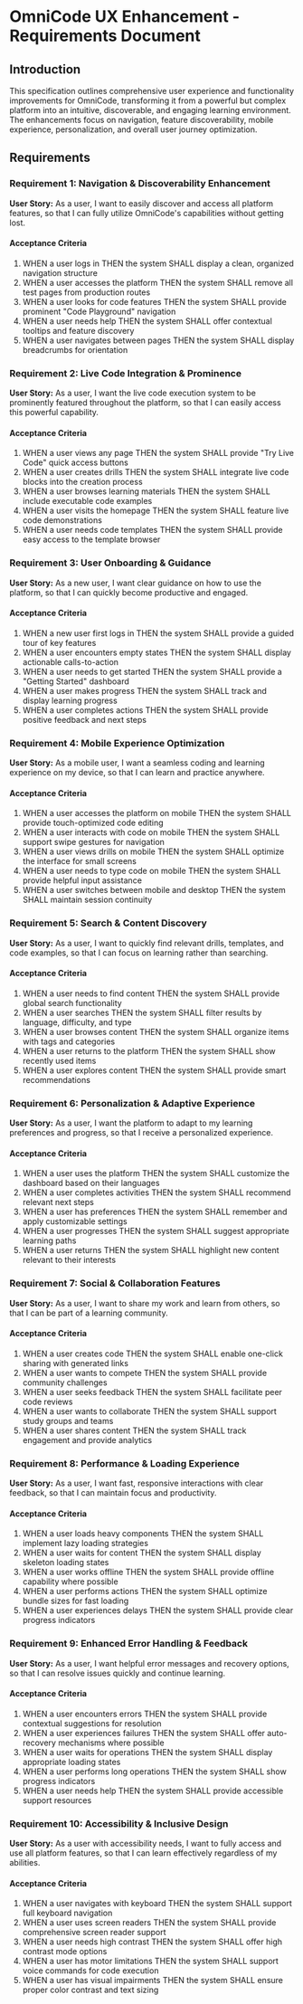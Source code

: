 # OmniCode UX Enhancement - Requirements Document

## Introduction

This specification outlines comprehensive user experience and functionality improvements for OmniCode, transforming it from a powerful but complex platform into an intuitive, discoverable, and engaging learning environment. The enhancements focus on navigation, feature discoverability, mobile experience, personalization, and overall user journey optimization.

## Requirements

### Requirement 1: Navigation & Discoverability Enhancement

**User Story:** As a user, I want to easily discover and access all platform features, so that I can fully utilize OmniCode's capabilities without getting lost.

#### Acceptance Criteria

1. WHEN a user logs in THEN the system SHALL display a clean, organized navigation structure
2. WHEN a user accesses the platform THEN the system SHALL remove all test pages from production routes
3. WHEN a user looks for code features THEN the system SHALL provide prominent "Code Playground" navigation
4. WHEN a user needs help THEN the system SHALL offer contextual tooltips and feature discovery
5. WHEN a user navigates between pages THEN the system SHALL display breadcrumbs for orientation

### Requirement 2: Live Code Integration & Prominence

**User Story:** As a user, I want the live code execution system to be prominently featured throughout the platform, so that I can easily access this powerful capability.

#### Acceptance Criteria

1. WHEN a user views any page THEN the system SHALL provide "Try Live Code" quick access buttons
2. WHEN a user creates drills THEN the system SHALL integrate live code blocks into the creation process
3. WHEN a user browses learning materials THEN the system SHALL include executable code examples
4. WHEN a user visits the homepage THEN the system SHALL feature live code demonstrations
5. WHEN a user needs code templates THEN the system SHALL provide easy access to the template browser

### Requirement 3: User Onboarding & Guidance

**User Story:** As a new user, I want clear guidance on how to use the platform, so that I can quickly become productive and engaged.

#### Acceptance Criteria

1. WHEN a new user first logs in THEN the system SHALL provide a guided tour of key features
2. WHEN a user encounters empty states THEN the system SHALL display actionable calls-to-action
3. WHEN a user needs to get started THEN the system SHALL provide a "Getting Started" dashboard
4. WHEN a user makes progress THEN the system SHALL track and display learning progress
5. WHEN a user completes actions THEN the system SHALL provide positive feedback and next steps

### Requirement 4: Mobile Experience Optimization

**User Story:** As a mobile user, I want a seamless coding and learning experience on my device, so that I can learn and practice anywhere.

#### Acceptance Criteria

1. WHEN a user accesses the platform on mobile THEN the system SHALL provide touch-optimized code editing
2. WHEN a user interacts with code on mobile THEN the system SHALL support swipe gestures for navigation
3. WHEN a user views drills on mobile THEN the system SHALL optimize the interface for small screens
4. WHEN a user needs to type code on mobile THEN the system SHALL provide helpful input assistance
5. WHEN a user switches between mobile and desktop THEN the system SHALL maintain session continuity

### Requirement 5: Search & Content Discovery

**User Story:** As a user, I want to quickly find relevant drills, templates, and code examples, so that I can focus on learning rather than searching.

#### Acceptance Criteria

1. WHEN a user needs to find content THEN the system SHALL provide global search functionality
2. WHEN a user searches THEN the system SHALL filter results by language, difficulty, and type
3. WHEN a user browses content THEN the system SHALL organize items with tags and categories
4. WHEN a user returns to the platform THEN the system SHALL show recently used items
5. WHEN a user explores content THEN the system SHALL provide smart recommendations

### Requirement 6: Personalization & Adaptive Experience

**User Story:** As a user, I want the platform to adapt to my learning preferences and progress, so that I receive a personalized experience.

#### Acceptance Criteria

1. WHEN a user uses the platform THEN the system SHALL customize the dashboard based on their languages
2. WHEN a user completes activities THEN the system SHALL recommend relevant next steps
3. WHEN a user has preferences THEN the system SHALL remember and apply customizable settings
4. WHEN a user progresses THEN the system SHALL suggest appropriate learning paths
5. WHEN a user returns THEN the system SHALL highlight new content relevant to their interests

### Requirement 7: Social & Collaboration Features

**User Story:** As a user, I want to share my work and learn from others, so that I can be part of a learning community.

#### Acceptance Criteria

1. WHEN a user creates code THEN the system SHALL enable one-click sharing with generated links
2. WHEN a user wants to compete THEN the system SHALL provide community challenges
3. WHEN a user seeks feedback THEN the system SHALL facilitate peer code reviews
4. WHEN a user wants to collaborate THEN the system SHALL support study groups and teams
5. WHEN a user shares content THEN the system SHALL track engagement and provide analytics

### Requirement 8: Performance & Loading Experience

**User Story:** As a user, I want fast, responsive interactions with clear feedback, so that I can maintain focus and productivity.

#### Acceptance Criteria

1. WHEN a user loads heavy components THEN the system SHALL implement lazy loading strategies
2. WHEN a user waits for content THEN the system SHALL display skeleton loading states
3. WHEN a user works offline THEN the system SHALL provide offline capability where possible
4. WHEN a user performs actions THEN the system SHALL optimize bundle sizes for fast loading
5. WHEN a user experiences delays THEN the system SHALL provide clear progress indicators

### Requirement 9: Enhanced Error Handling & Feedback

**User Story:** As a user, I want helpful error messages and recovery options, so that I can resolve issues quickly and continue learning.

#### Acceptance Criteria

1. WHEN a user encounters errors THEN the system SHALL provide contextual suggestions for resolution
2. WHEN a user experiences failures THEN the system SHALL offer auto-recovery mechanisms where possible
3. WHEN a user waits for operations THEN the system SHALL display appropriate loading states
4. WHEN a user performs long operations THEN the system SHALL show progress indicators
5. WHEN a user needs help THEN the system SHALL provide accessible support resources

### Requirement 10: Accessibility & Inclusive Design

**User Story:** As a user with accessibility needs, I want to fully access and use all platform features, so that I can learn effectively regardless of my abilities.

#### Acceptance Criteria

1. WHEN a user navigates with keyboard THEN the system SHALL support full keyboard navigation
2. WHEN a user uses screen readers THEN the system SHALL provide comprehensive screen reader support
3. WHEN a user needs high contrast THEN the system SHALL offer high contrast mode options
4. WHEN a user has motor limitations THEN the system SHALL support voice commands for code execution
5. WHEN a user has visual impairments THEN the system SHALL ensure proper color contrast and text sizing